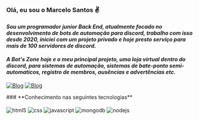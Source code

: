 
### **Olá, eu sou o Marcelo Santos ✌**

#### *Sou um programador junior Back End, atualmente focado no desenvolvimento de bots de automação para discord, trabalho com isso desde 2020, iniciei com um projeto privado e hoje presto serviço para mais de 100 servidores de discord.*

#### *A Bot's Zone hoje e o meu principal projeto, uma loja virtual dentro do discord, para sistemas de automação, sistemas de bate-ponto semi-automaticos, registro de membros, ausências e advertências etc.*
<div style="display: inline_block">

[![Blog](https://img.shields.io/badge/BOTSZONE.COM.BR-000000?style=for-the-badge&logo=About.me&logoColor=white)](https://www.botszone.com.br/#about)
[![Blog](https://img.shields.io/badge/Discord-7289DA?style=for-the-badge&logo=discord&logoColor=white)](https://discord.gg/WAxBZapEVf)
</div>
### **Conhecimento nas seguintes tecnologias**

<div style="display: inline_block"><br/>
    <img align="center" alt="html5" src="https://img.shields.io/badge/HTML5-E34F26?style=for-the-badge&logo=html5&logoColor=white">
    <img align="center" alt="css" src="https://img.shields.io/badge/CSS-239120?&style=for-the-badge&logo=css3&logoColor=white">
    <img align="center" alt="javascript" src="https://img.shields.io/badge/JavaScript-F7DF1E?style=for-the-badge&logo=JavaScript&logoColor=white">
    <img align="center" alt="mongodb" src="https://img.shields.io/badge/MongoDB-4EA94B?style=for-the-badge&logo=mongodb&logoColor=white">
    <img align="center" alt="nodejs" src="https://img.shields.io/badge/Node.js-43853D?style=for-the-badge&logo=node.js&logoColor=white">
</div>

